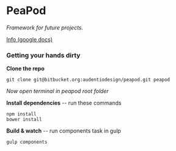 # PeaPod #
*Framework for future projects.*

[Info (google docs)](https://docs.google.com/document/d/1RKFhEU76kpXBHOnvb6ZaBhkcybudp5kcNoiw24PhwCM/edit)

### Getting your hands dirty ###

**Clone the repo**
```
git clone git@bitbucket.org:audentiodesign/peapod.git peapod
```
*Now open terminal in peapod root folder*


**Install dependencies** -- run these commands
```
npm install
bower install
```

**Build & watch** -- run components task in gulp
```
gulp components
```